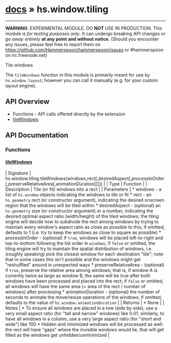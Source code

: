# [docs](index.md) » hs.window.tiling
---

**WARNING**: EXPERIMENTAL MODULE. DO **NOT** USE IN PRODUCTION.
This module is *for testing purposes only*. It can undergo breaking API changes or *go away entirely* **at any point and without notice**.
(Should you encounter any issues, please feel free to report them on https://github.com/Hammerspoon/hammerspoon/issues
or #hammerspoon on irc.freenode.net)

Tile windows

The `tileWindows` function in this module is primarily meant for use by `hs.window.layout`; however you can call it manually
(e.g. for your custom layout engine).

## API Overview
* Functions - API calls offered directly by the extension
* [tileWindows](#tileWindows)

## API Documentation

### Functions

#### [tileWindows](#tileWindows)
| Signature   | hs.window.tiling.tileWindows(windows,rect[,desiredAspect[,processInOrder[,preserveRelativeArea[,animationDuration]]]])  |
| Type        | Function |
| Description | Tile (or fit) windows into a rect |
| Parameters |   * windows - a list of `hs.window` objects indicating the windows to tile or fit  * rect - an `hs.geometry` rect (or constructor argument), indicating the desired onscreen region that the windows will be tiled within  * desiredAspect - (optional) an `hs.geometry` size (or constructor argument) or a number, indicating the desired optimal aspect ratio (width/height) of the tiled    windows; the tiling engine will decide how to subdivide the rect among windows by trying to maintain every window's aspect ratio    as close as possible to this; if omitted, defaults to 1 (i.e. try to keep the windows as close to square as possible)  * processInOrder - (optional) if `true`, windows will be placed left-to-right and top-to-bottom following the list order in `windows`;    if `false` or omitted, the tiling engine will try to maintain the spatial distribution of windows, i.e. (roughly speaking) pick    the closest window for each destination "tile"; note that in some cases this isn't possible and the windows might get "reshuffled" around in unexpected ways  * preserveRelativeArea - (optional) if `true`, preserve the relative area among windows; that is, if window A is currently twice as large    as window B, the same will be true after both windows have been processed and placed into the rect; if `false` or omitted, all windows    will have the same area (= area of the rect / number of windows) after processing  * animationDuration - (optional) the number of seconds to animate the move/resize operations of the windows; if omitted, defaults to    the value of `hs.window.animationDuration` | | Returns |   * None | | Notes |   * To ensure all windows are placed in a row (side by side), use a very small aspect ratio (for "tall and narrow" windows) like 0.01;    similarly, to have all windows in a column, use a very large aspect ratio (for "short and wide") like 100  * Hidden and minimized windows will be processed as well: the rect will have "gaps" where the invisible windows    would lie, that will get filled as the windows get unhidden/unminimized | 